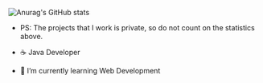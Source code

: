 ![Anurag's GitHub stats](https://github-readme-stats.vercel.app/api?username=sirgenex&show_icons=true&theme=dark)

- PS: The projects that I work is private, so do not count on the statistics above.

- ☕ Java Developer
- 🌱 I’m currently learning Web Development
